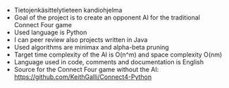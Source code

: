 
- Tietojenkäsittelytieteen kandiohjelma
- Goal of the project is to create an opponent AI for the traditional Connect Four game
- Used language is Python
- I can peer review also projects written in Java
- Used algorithms are minimax and alpha-beta pruning
- Target time complexity of the AI is O(n^m) and space complexity O(nm)
- Language used in code, comments and documentation is English
- Source for the Connect Four game without the AI: https://github.com/KeithGalli/Connect4-Python